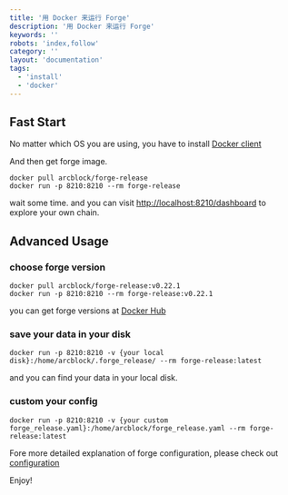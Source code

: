 ```yaml
---
title: '用 Docker 来运行 Forge'
description: '用 Docker 来运行 Forge'
keywords: ''
robots: 'index,follow'
category: ''
layout: 'documentation'
tags:
  - 'install'
  - 'docker'
---
```


## Fast Start

No matter which OS you are using, you have to install [Docker client](https://www.docker.com/products/docker-desktop)

And then get forge image.

```shell
docker pull arcblock/forge-release
docker run -p 8210:8210 --rm forge-release
```

wait some time. and you can visit [http://localhost:8210/dashboard](http://localhost:8210/dashboard) to explore your own chain.

## Advanced Usage

### choose forge version

```shell
docker pull arcblock/forge-release:v0.22.1
docker run -p 8210:8210 --rm forge-release:v0.22.1
```

you can get forge versions at [Docker Hub](https://hub.docker.com/r/arcblock/forge)

### save your data in your disk

```shell
docker run -p 8210:8210 -v {your local disk}:/home/arcblock/.forge_release/ --rm forge-release:latest
```

and you can find your data in your local disk.

### custom your config

```shell
docker run -p 8210:8210 -v {your custom forge_release.yaml}:/home/arcblock/forge_release.yaml --rm forge-release:latest
```

Fore more detailed explanation of forge configuration, please check out [configuration](../../configuration)

Enjoy!
